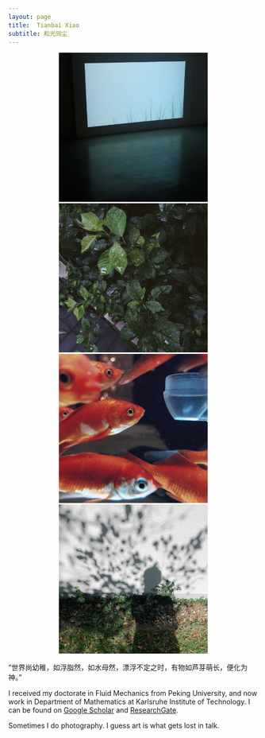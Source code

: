 ```yaml
---
layout: page
title:  Tianbai Xiao
subtitle: 和光同尘
---
```


<center class="half">
    <img src="./img/film.jpg" width="300"/>
    <img src="./img/leaf.jpg" width="300"/>
</center>


<center class="half">
    <img src="./img/fish.jpg" width="300"/>
    <img src="./img/shadow.jpg" width="300"/>
</center>

“世界尚幼稚，如浮脂然，如水母然，漂浮不定之时，有物如芦芽萌长，便化为神。” 

I received my doctorate in Fluid Mechanics from Peking University, and now work in Department of Mathematics at Karlsruhe Institute of Technology. I can be found on [Google Scholar](https://scholar.google.com/citations?user=wFTQeXwAAAAJ&hl=en&oi=ao) and [ResearchGate](https://www.researchgate.net/profile/Tianbai_Xiao).

Sometimes I do photography. I guess art is what gets lost in talk.